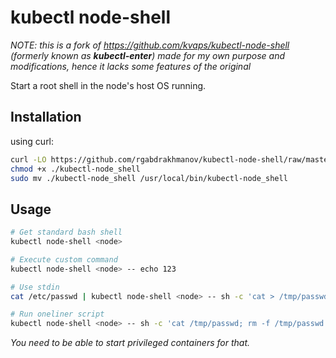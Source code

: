# kubectl node-shell

*NOTE: this is a fork of https://github.com/kvaps/kubectl-node-shell *(formerly known as **kubectl-enter**)* made for my own purpose and modifications, hence it lacks some features of the original*

Start a root shell in the node's host OS running.

## Installation

using curl:

```bash
curl -LO https://github.com/rgabdrakhmanov/kubectl-node-shell/raw/master/kubectl-node_shell
chmod +x ./kubectl-node_shell
sudo mv ./kubectl-node_shell /usr/local/bin/kubectl-node_shell
```

## Usage

```bash
# Get standard bash shell
kubectl node-shell <node>

# Execute custom command
kubectl node-shell <node> -- echo 123

# Use stdin
cat /etc/passwd | kubectl node-shell <node> -- sh -c 'cat > /tmp/passwd'

# Run oneliner script
kubectl node-shell <node> -- sh -c 'cat /tmp/passwd; rm -f /tmp/passwd'
```

*You need to be able to start privileged containers for that.*
